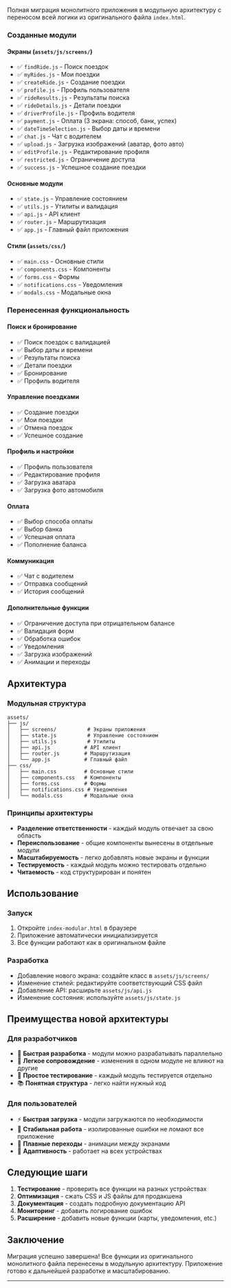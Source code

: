 Полная миграция монолитного приложения в модульную архитектуру с переносом всей логики из оригинального файла `index.html`.

### Созданные модули

#### Экраны (`assets/js/screens/`)
- ✅ `findRide.js` - Поиск поездок
- ✅ `myRides.js` - Мои поездки  
- ✅ `createRide.js` - Создание поездки
- ✅ `profile.js` - Профиль пользователя
- ✅ `rideResults.js` - Результаты поиска
- ✅ `rideDetails.js` - Детали поездки
- ✅ `driverProfile.js` - Профиль водителя
- ✅ `payment.js` - Оплата (3 экрана: способ, банк, успех)
- ✅ `dateTimeSelection.js` - Выбор даты и времени
- ✅ `chat.js` - Чат с водителем
- ✅ `upload.js` - Загрузка изображений (аватар, фото авто)
- ✅ `editProfile.js` - Редактирование профиля
- ✅ `restricted.js` - Ограничение доступа
- ✅ `success.js` - Успешное создание поездки

#### Основные модули
- ✅ `state.js` - Управление состоянием
- ✅ `utils.js` - Утилиты и валидация
- ✅ `api.js` - API клиент
- ✅ `router.js` - Маршрутизация
- ✅ `app.js` - Главный файл приложения

#### Стили (`assets/css/`)
- ✅ `main.css` - Основные стили
- ✅ `components.css` - Компоненты
- ✅ `forms.css` - Формы
- ✅ `notifications.css` - Уведомления
- ✅ `modals.css` - Модальные окна

### Перенесенная функциональность

#### Поиск и бронирование
- ✅ Поиск поездок с валидацией
- ✅ Выбор даты и времени
- ✅ Результаты поиска
- ✅ Детали поездки
- ✅ Бронирование
- ✅ Профиль водителя

#### Управление поездками
- ✅ Создание поездки
- ✅ Мои поездки
- ✅ Отмена поездок
- ✅ Успешное создание

#### Профиль и настройки
- ✅ Профиль пользователя
- ✅ Редактирование профиля
- ✅ Загрузка аватара
- ✅ Загрузка фото автомобиля

#### Оплата
- ✅ Выбор способа оплаты
- ✅ Выбор банка
- ✅ Успешная оплата
- ✅ Пополнение баланса

#### Коммуникация
- ✅ Чат с водителем
- ✅ Отправка сообщений
- ✅ История сообщений

#### Дополнительные функции
- ✅ Ограничение доступа при отрицательном балансе
- ✅ Валидация форм
- ✅ Обработка ошибок
- ✅ Уведомления
- ✅ Загрузка изображений
- ✅ Анимации и переходы

## Архитектура

### Модульная структура
```
assets/
├── js/
│   ├── screens/          # Экраны приложения
│   ├── state.js          # Управление состоянием
│   ├── utils.js          # Утилиты
│   ├── api.js           # API клиент
│   ├── router.js        # Маршрутизация
│   └── app.js           # Главный файл
├── css/
│   ├── main.css         # Основные стили
│   ├── components.css   # Компоненты
│   ├── forms.css        # Формы
│   ├── notifications.css # Уведомления
│   └── modals.css       # Модальные окна
```

### Принципы архитектуры
- **Разделение ответственности** - каждый модуль отвечает за свою область
- **Переиспользование** - общие компоненты вынесены в отдельные модули
- **Масштабируемость** - легко добавлять новые экраны и функции
- **Тестируемость** - каждый модуль можно тестировать отдельно
- **Читаемость** - код структурирован и понятен

## Использование

### Запуск
1. Откройте `index-modular.html` в браузере
2. Приложение автоматически инициализируется
3. Все функции работают как в оригинальном файле

### Разработка
- Добавление нового экрана: создайте класс в `assets/js/screens/`
- Изменение стилей: редактируйте соответствующий CSS файл
- Добавление API: расширьте `assets/js/api.js`
- Изменение состояния: используйте `assets/js/state.js`

## Преимущества новой архитектуры

### Для разработчиков
- 🚀 **Быстрая разработка** - модули можно разрабатывать параллельно
- 🔧 **Легкое сопровождение** - изменения в одном модуле не влияют на другие
- 🧪 **Простое тестирование** - каждый модуль тестируется отдельно
- 📚 **Понятная структура** - легко найти нужный код

### Для пользователей
- ⚡ **Быстрая загрузка** - модули загружаются по необходимости
- 🎯 **Стабильная работа** - изолированные ошибки не ломают все приложение
- 🔄 **Плавные переходы** - анимации между экранами
- 📱 **Адаптивность** - работает на всех устройствах

## Следующие шаги

1. **Тестирование** - проверить все функции на разных устройствах
2. **Оптимизация** - сжать CSS и JS файлы для продакшена
3. **Документация** - создать подробную документацию API
4. **Мониторинг** - добавить логирование ошибок
5. **Расширение** - добавить новые функции (карты, уведомления, etc.)

## Заключение

Миграция успешно завершена! Все функции из оригинального монолитного файла перенесены в модульную архитектуру. Приложение готово к дальнейшей разработке и масштабированию.

---